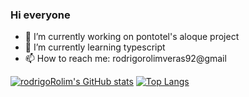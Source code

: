 ### Hi everyone

<!--
**rodrigoRolim/rodrigoRolim** is a ✨ _special_ ✨ repository because its `README.md` (this file) appears on your GitHub profile.
-->
- 🔭 I’m currently working on pontotel's aloque project
- 🌱 I’m currently learning typescript
- 📫 How to reach me: rodrigorolimveras92@gmail

[![rodrigoRolim's GitHub stats](https://github-readme-stats.vercel.app/api?username=rodrigorolim&count_private=true&show_icons=true&theme=radical&hide_border=true&include_all_commits=true&langs_count=10)](https://github.com/rodrigorolim/github-readme-stats)          [![Top Langs](https://github-readme-stats.vercel.app/api/top-langs/?username=rodrigorolim&hide=php,c%23,vba,asp,java,pascal,kotlin,jupyternotebook,Objective%2Dc&langs_count=6&theme=radical&layout=compact&hide_border=true)](https://github.com/anuraghazra/github-readme-stats)
